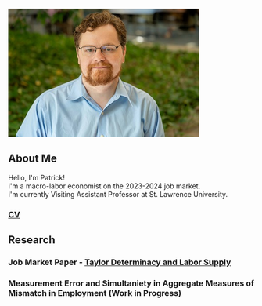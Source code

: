 ![Image](./docs/profilepic.jpg)
## About Me
Hello, I'm Patrick!   
I'm a macro-labor economist on the 2023-2024 job market.   
I'm currently Visiting Assistant Professor at St. Lawrence University.   

### [CV](./docs/BurkePatrick-CV.pdf) 

## Research
### Job Market Paper - [Taylor Determinacy and Labor Supply](./docs/lsupplydetS-2.pdf)
### Measurement Error and Simultaniety in Aggregate Measures of Mismatch in Employment (Work in Progress)

